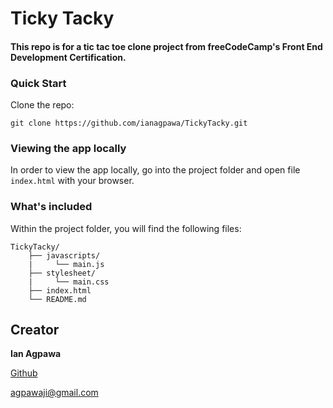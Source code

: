 # Ticky Tacky#### This repo is for a tic tac toe clone project from freeCodeCamp's Front End Development Certification.### Quick StartClone the repo:```git clone https://github.com/ianagpawa/TickyTacky.git```### Viewing the app locallyIn order to view the app locally, go into the project folder and open file `index.html` with your browser.### What's includedWithin the project folder, you will find the following files:```TickyTacky/    ├── javascripts/    |     └── main.js    ├── stylesheet/    |     └── main.css    ├── index.html    └── README.md```## Creator**Ian Agpawa**[Github](https://github.com/ianagpawa) agpawaji@gmail.com